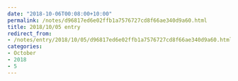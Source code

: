 ```yaml
---
date: "2018-10-06T00:08:00+10:00"
permalink: /notes/d96817ed6e02ffb1a7576727cd8f66ae340d9a60.html
title: 2018/10/05 entry
redirect_from:
- /notes/entry/2018/10/05/d96817ed6e02ffb1a7576727cd8f66ae340d9a60.html
categories:
- October
- 2018
- 5
---
```

